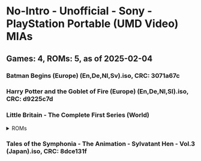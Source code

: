 # No-Intro - Unofficial - Sony - PlayStation Portable (UMD Video) MIAs
## Games: 4, ROMs: 5, as of 2025-02-04
### Batman Begins (Europe) (En,De,Nl,Sv).iso, CRC: 3071a67c
### Harry Potter and the Goblet of Fire (Europe) (En,De,Nl,Sl).iso, CRC: d9225c7d
### Little Britain - The Complete First Series (World)
<details>
<summary>ROMs</summary>

Little Britain - The Complete First Series (World) (Disc 1).iso, CRC: 62024746

Little Britain - The Complete First Series (World) (Disc 2).iso, CRC: d9b09884
</details>

### Tales of the Symphonia - The Animation - Sylvatant Hen - Vol.3 (Japan).iso, CRC: 8dce131f
